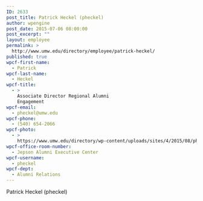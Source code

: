 ```yaml
---
ID: 2633
post_title: Patrick Heckel (pheckel)
author: wpengine
post_date: 2015-07-06 08:00:00
post_excerpt: ""
layout: employee
permalink: >
  http://www.umw.edu/directory/employee/patrick-heckel/
published: true
wpcf-first-name:
  - Patrick
wpcf-last-name:
  - Heckel
wpcf-title:
  - >
    Associate Director Regional Alumni
    Engagement
wpcf-email:
  - pheckel@umw.edu
wpcf-phone:
  - (540) 654-2066
wpcf-photo:
  - >
    https://www.umw.edu/directory/wp-content/uploads/sites/4/2015/08/pheckel.gif
wpcf-office-room-number:
  - Jepson Alumni Executive Center
wpcf-username:
  - pheckel
wpcf-dept:
  - Alumni Relations
---
```

Patrick Heckel (pheckel)